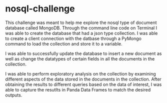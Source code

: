# nosql-challenge

This challenge was meant to help me explore the nosql type of document database called MongoDB. Through the command line code on Terminal I was able to create the database that had a json type collection. I was able to create a client connection with the datbase through a PyMongo command to load the collection and store it to a variable. 

I was able to successfully update the database to insert a new document as well as change the datatypes of certain fields in all the documents in the collection.

I was able to perform exploratory analysis on the collection by examining different aspects of the data stored in the documents in the collection. After obtaining the results to different queries based on the data of interest, I was able to capture the resutlts in Panda Data Frames to match the desired outputs. 